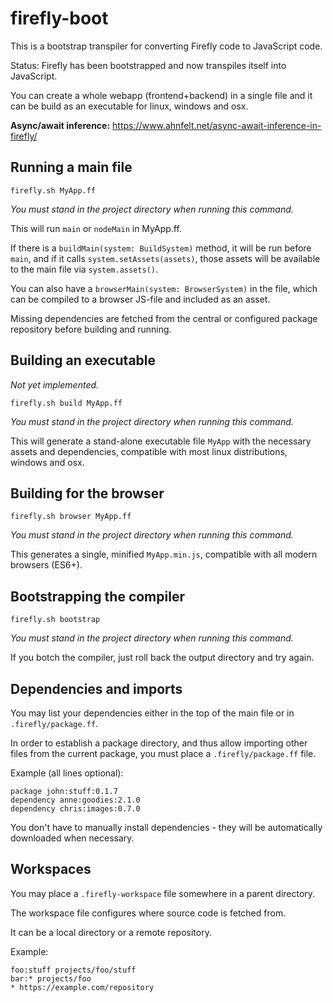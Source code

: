 # firefly-boot
This is a bootstrap transpiler for converting Firefly code to JavaScript code.

Status: Firefly has been bootstrapped and now transpiles itself into JavaScript.

You can create a whole webapp (frontend+backend) in a single file and it can be build as an executable for linux, windows and osx.

**Async/await inference:** https://www.ahnfelt.net/async-await-inference-in-firefly/


## Running a main file

```
firefly.sh MyApp.ff
```

*You must stand in the project directory when running this command.*

This will run `main` or `nodeMain` in MyApp.ff.

If there is a `buildMain(system: BuildSystem)` method, it will be run before `main`,
and if it calls `system.setAssets(assets)`, those assets will be available to the main file via `system.assets()`.

You can also have a `browserMain(system: BrowserSystem)` in the file, which can be compiled to a browser JS-file and included as an asset.

Missing dependencies are fetched from the central or configured package repository before building and running.

## Building an executable

*Not yet implemented.*

```
firefly.sh build MyApp.ff
```

*You must stand in the project directory when running this command.*

This will generate a stand-alone executable file `MyApp` with the necessary assets and dependencies, compatible with most linux distributions, windows and osx. 

## Building for the browser

```
firefly.sh browser MyApp.ff
```

*You must stand in the project directory when running this command.*

This generates a single, minified `MyApp.min.js`, compatible with all modern browsers (ES6+).

## Bootstrapping the compiler

```
firefly.sh bootstrap
```

*You must stand in the project directory when running this command.*

If you botch the compiler, just roll back the output directory and try again.

## Dependencies and imports

You may list your dependencies either in the top of the main file or in `.firefly/package.ff`.

In order to establish a package directory, and thus allow importing other files from the current package, you must place a `.firefly/package.ff` file. 

Example (all lines optional):
```
package john:stuff:0.1.7
dependency anne:goodies:2.1.0
dependency chris:images:0.7.0
```

You don't have to manually install dependencies - they will be automatically downloaded when necessary.

## Workspaces

You may place a `.firefly-workspace` file somewhere in a parent directory.

The workspace file configures where source code is fetched from. 

It can be a local directory or a remote repository.

Example:

```
foo:stuff projects/foo/stuff
bar:* projects/foo
* https://example.com/repository
```
